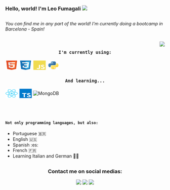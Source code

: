 ### Hello, world! I'm Leo Fumagali  <img src="https://raw.githubusercontent.com/kaueMarques/kaueMarques/master/hi.gif" width="30px">
##

<i>You can find me in any part of the world! I'm currently doing a bootcamp in Barcelona - Spain!</i>

<br>

<div style="display: inline" align="center">
  <img align="right" src="https://media2.giphy.com/media/V1oAq9IfVTnvPrrKWe/giphy.gif?cid=790b76116b0cfb96bc3c70a1141818ea120442d5a38ff5a5&rid=giphy.gif&ct=s">
  <h3><code>I'm currently using:</code></h3>
  <img align="center" alt="HTML" height="30" width="40" src="https://raw.githubusercontent.com/devicons/devicon/master/icons/html5/html5-original.svg">
  <img align="center" alt="CSS" height="30" width="40" src="https://raw.githubusercontent.com/devicons/devicon/master/icons/css3/css3-original.svg">
  <img align="center" alt="JavaScript" height="30" width="40" src="https://raw.githubusercontent.com/devicons/devicon/master/icons/javascript/javascript-plain.svg">
  <img align="center" alt="Python" height="30" width="40" src="https://raw.githubusercontent.com/devicons/devicon/master/icons/python/python-original.svg">
</div>

<div style="display: inline" align="center">
  <h3><code>And learning...</code></h3> 
  <img align="center" alt="React" height="30" width="40" src="https://raw.githubusercontent.com/devicons/devicon/master/icons/react/react-original.svg">
  <img align="center" alt="TypeScript" height="30" width="40" src="https://raw.githubusercontent.com/devicons/devicon/master/icons/typescript/typescript-plain.svg">
  <img align="center" alt="MongoDB" height="30" width="40" src="https://cdn.jsdelivr.net/gh/devicons/devicon/icons/mongodb/mongodb-original.svg" />
</div>

<br><br>

<div>
  <h4><code>Not only programming languages, but also:</code></h4>
  <ul>
    <li >Portuguese 🇧🇷
    <li>English 🇺🇸
    <li>Spanish :es:
    <li>French 🇫🇷
    <li>Learning Italian and German 🙌🏻
  </ul>
</div>

##

<div align="center">
  <h3>Contact me on social medias:</h3>
  <a href="https://instagram.com/leofumagali" target="_blank"><img src="https://img.shields.io/badge/Instagram-E4405F?style=for-the-badge&logo=instagram&logoColor=white"></a>
  <a href = "mailto:leonardo.fumagali@gmail.com" target="_blank"><img src="https://img.shields.io/badge/Gmail-D14836?style=for-the-badge&logo=gmail&logoColor=white"></a>
  <a href="https://linkedin.com/in/leonardo-fumagali-1836a9214" target="_blank"><img src="https://img.shields.io/badge/-LinkedIn-%230077B5?style=for-the-badge&logo=linkedin&logoColor=white"></a>
</div>
